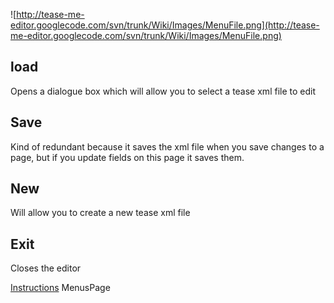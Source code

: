 ![http://tease-me-editor.googlecode.com/svn/trunk/Wiki/Images/MenuFile.png](http://tease-me-editor.googlecode.com/svn/trunk/Wiki/Images/MenuFile.png)

## load ##
Opens a dialogue box which will allow you to select a tease xml file to edit

## Save ##
Kind of redundant because it saves the xml file when you save changes to a page, but if you update fields on this page it saves them.

## New ##
Will allow you to create a new tease xml file

## Exit ##
Closes the editor

[Instructions](http://code.google.com/p/tease-me-editor/wiki/Instructions)
MenusPage